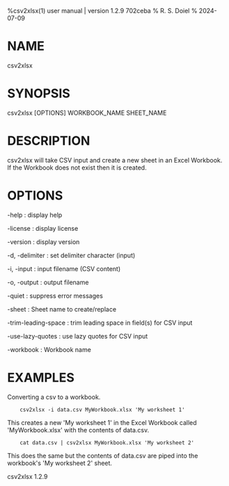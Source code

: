 %csv2xlsx(1) user manual | version 1.2.9 702ceba
% R. S. Doiel
% 2024-07-09

# NAME

csv2xlsx 

# SYNOPSIS

csv2xlsx [OPTIONS] WORKBOOK_NAME SHEET_NAME

# DESCRIPTION

csv2xlsx will take CSV input and create a new sheet in an Excel Workbook.
If the Workbook does not exist then it is created.

# OPTIONS

-help
: display help

-license
: display license

-version
: display version

-d, -delimiter
: set delimiter character (input)

-i, -input
: input filename (CSV content)

-o, -output
: output filename

-quiet
: suppress error messages

-sheet
: Sheet name to create/replace

-trim-leading-space
: trim leading space in field(s) for CSV input

-use-lazy-quotes
: use lazy quotes for CSV input

-workbook
: Workbook name


# EXAMPLES

Converting a csv to a workbook.

~~~
	csv2xlsx -i data.csv MyWorkbook.xlsx 'My worksheet 1'
~~~

This creates a new 'My worksheet 1' in the Excel Workbook
called 'MyWorkbook.xlsx' with the contents of data.csv.

~~~
	cat data.csv | csv2xlsx MyWorkbook.xlsx 'My worksheet 2'
~~~

This does the same but the contents of data.csv are piped into
the workbook's 'My worksheet 2' sheet.

csv2xlsx 1.2.9


